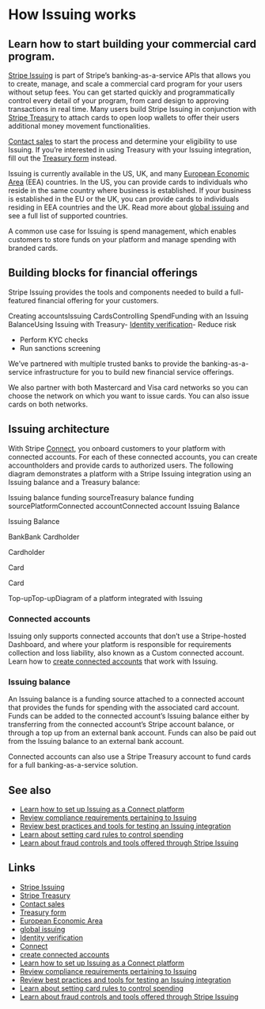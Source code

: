 # How Issuing works

## Learn how to start building your commercial card program.

[Stripe Issuing](https://stripe.com/issuing) is part of Stripe’s
banking-as-a-service APIs that allows you to create, manage, and scale a
commercial card program for your users without setup fees. You can get started
quickly and programmatically control every detail of your program, from card
design to approving transactions in real time. Many users build Stripe Issuing
in conjunction with [Stripe Treasury](https://docs.stripe.com/treasury) to
attach cards to open loop wallets to offer their users additional money movement
functionalities.

[Contact sales](https://stripe.com/contact/sales) to start the process and
determine your eligibility to use Issuing. If you’re interested in using
Treasury with your Issuing integration, fill out the [Treasury
form](https://go.stripe.global/treasury-inquiry) instead.

Issuing is currently available in the US, UK, and many [European Economic
Area](https://en.wikipedia.org/wiki/European_Economic_Area) (EEA) countries. In
the US, you can provide cards to individuals who reside in the same country
where business is established. If your business is established in the EU or the
UK, you can provide cards to individuals residing in EEA countries and the UK.
Read more about [global issuing](https://docs.stripe.com/issuing/global) and see
a full list of supported countries.

A common use case for Issuing is spend management, which enables customers to
store funds on your platform and manage spending with branded cards.

## Building blocks for financial offerings

Stripe Issuing provides the tools and components needed to build a full-featured
financial offering for your customers.

Creating accountsIssuing CardsControlling SpendFunding with an Issuing
BalanceUsing Issuing with Treasury- [Identity
verification](https://docs.stripe.com/connect/identity-verification)- Reduce
risk
- Perform KYC checks
- Run sanctions screening

We’ve partnered with multiple trusted banks to provide the banking-as-a-service
infrastructure for you to build new financial service offerings.

We also partner with both Mastercard and Visa card networks so you can choose
the network on which you want to issue cards. You can also issue cards on both
networks.

## Issuing architecture

With Stripe [Connect](https://docs.stripe.com/connect), you onboard customers to
your platform with connected accounts. For each of these connected accounts, you
can create accountholders and provide cards to authorized users. The following
diagram demonstrates a platform with a Stripe Issuing integration using an
Issuing balance and a Treasury balance:

Issuing balance funding sourceTreasury balance funding sourcePlatformConnected
accountConnected account
Issuing Balance

Issuing Balance

BankBank
Cardholder

Cardholder

Card

Card

Top-upTop-upDiagram of a platform integrated with Issuing
### Connected accounts

Issuing only supports connected accounts that don’t use a Stripe-hosted
Dashboard, and where your platform is responsible for requirements collection
and loss liability, also known as a Custom connected account. Learn how to
[create connected
accounts](https://docs.stripe.com/connect/design-an-integration?connect-onboarding-surface=api&connect-dashboard-type=none&connect-economic-model=buy-rate&connect-loss-liability-owner=platform&connect-charge-type=direct)
that work with Issuing.

### Issuing balance

An Issuing balance is a funding source attached to a connected account that
provides the funds for spending with the associated card account. Funds can be
added to the connected account’s Issuing balance either by transferring from the
connected account’s Stripe account balance, or through a top up from an external
bank account. Funds can also be paid out from the Issuing balance to an external
bank account.

Connected accounts can also use a Stripe Treasury account to fund cards for a
full banking-as-a-service solution.

## See also

- [Learn how to set up Issuing as a Connect
platform](https://docs.stripe.com/issuing/connect)
- [Review compliance requirements pertaining to
Issuing](https://docs.stripe.com/issuing/compliance-us)
- [Review best practices and tools for testing an Issuing
integration](https://docs.stripe.com/issuing/testing)
- [Learn about setting card rules to control
spending](https://docs.stripe.com/issuing/controls/spending-controls)
- [Learn about fraud controls and tools offered through Stripe
Issuing](https://docs.stripe.com/issuing/manage-fraud)

## Links

- [Stripe Issuing](https://stripe.com/issuing)
- [Stripe Treasury](https://docs.stripe.com/treasury)
- [Contact sales](https://stripe.com/contact/sales)
- [Treasury form](https://go.stripe.global/treasury-inquiry)
- [European Economic Area](https://en.wikipedia.org/wiki/European_Economic_Area)
- [global issuing](https://docs.stripe.com/issuing/global)
- [Identity verification](https://docs.stripe.com/connect/identity-verification)
- [Connect](https://docs.stripe.com/connect)
- [create connected
accounts](https://docs.stripe.com/connect/design-an-integration?connect-onboarding-surface=api&connect-dashboard-type=none&connect-economic-model=buy-rate&connect-loss-liability-owner=platform&connect-charge-type=direct)
- [Learn how to set up Issuing as a Connect
platform](https://docs.stripe.com/issuing/connect)
- [Review compliance requirements pertaining to
Issuing](https://docs.stripe.com/issuing/compliance-us)
- [Review best practices and tools for testing an Issuing
integration](https://docs.stripe.com/issuing/testing)
- [Learn about setting card rules to control
spending](https://docs.stripe.com/issuing/controls/spending-controls)
- [Learn about fraud controls and tools offered through Stripe
Issuing](https://docs.stripe.com/issuing/manage-fraud)